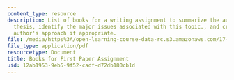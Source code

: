 ```yaml
---
content_type: resource
description: List of books for a writing assignment to summarize the author's main
  thesis, identify the major issues associated with this topic., and criticize the
  author's approach if appropriate.
file: /media/https%3A/open-learning-course-data-rc.s3.amazonaws.com/17-541-japanese-politics-and-society-fall-2008/12ab19539eb59f52cadfd72db180cb1d_booklist.pdf
file_type: application/pdf
resourcetype: Document
title: Books for First Paper Assignment
uid: 12ab1953-9eb5-9f52-cadf-d72db180cb1d
---
```

